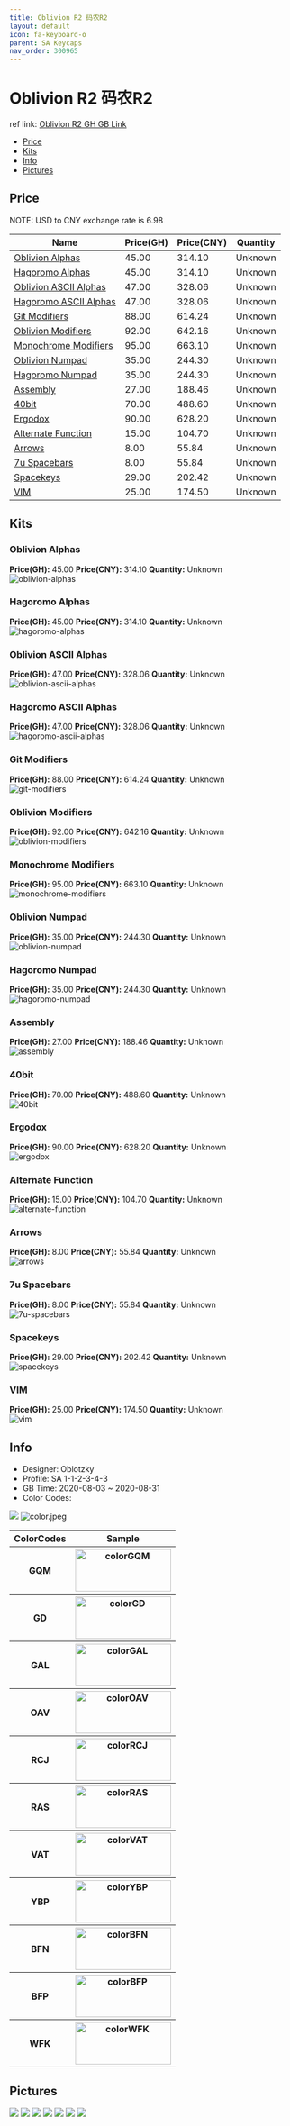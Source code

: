 ```yaml
---
title: Oblivion R2 码农R2
layout: default
icon: fa-keyboard-o
parent: SA Keycaps
nav_order: 300965
---
```


# Oblivion R2 码农R2

ref link: [Oblivion R2 GH GB Link](https://geekhack.org/index.php?topic=107884.0)  
* [Price](#price)  
* [Kits](#kits)  
* [Info](#info)  
* [Pictures](#pictures)  


## Price  

NOTE: USD to CNY exchange rate is 6.98

| Name          | Price(GH)    |  Price(CNY) | Quantity |
| ------------- | ------------ |  ---------- | -------- |
|[Oblivion Alphas](#oblivion-alphas)|45.00|314.10|Unknown|
|[Hagoromo Alphas](#hagoromo-alphas)|45.00|314.10|Unknown|
|[Oblivion ASCII Alphas](#oblivion-ascii-alphas)|47.00|328.06|Unknown|
|[Hagoromo ASCII Alphas](#hagoromo-ascii-alphas)|47.00|328.06|Unknown|
|[Git Modifiers](#git-modifiers)|88.00|614.24|Unknown|
|[Oblivion Modifiers](#oblivion-modifiers)|92.00|642.16|Unknown|
|[Monochrome Modifiers](#monochrome-modifiers)|95.00|663.10|Unknown|
|[Oblivion Numpad](#oblivion-numpad)|35.00|244.30|Unknown|
|[Hagoromo Numpad](#hagoromo-numpad)|35.00|244.30|Unknown|
|[Assembly](#assembly)|27.00|188.46|Unknown|
|[40bit](#40bit)|70.00|488.60|Unknown|
|[Ergodox](#ergodox)|90.00|628.20|Unknown|
|[Alternate Function](#alternate-function)|15.00|104.70|Unknown|
|[Arrows](#arrows)|8.00|55.84|Unknown|
|[7u Spacebars](#7u-spacebars)|8.00|55.84|Unknown|
|[Spacekeys](#spacekeys)|29.00|202.42|Unknown|
|[VIM](#vim)|25.00|174.50|Unknown|


## Kits  
### Oblivion Alphas  
**Price(GH):** 45.00    **Price(CNY):** 314.10    **Quantity:** Unknown  
<img src="{{ 'assets/images/sa-keycaps/oblivionr2/kits_pics/oblivion-alphas.jpg' | relative_url }}" alt="oblivion-alphas" class="image featured">

### Hagoromo Alphas  
**Price(GH):** 45.00    **Price(CNY):** 314.10    **Quantity:** Unknown  
<img src="{{ 'assets/images/sa-keycaps/oblivionr2/kits_pics/hagoromo-alphas.jpg' | relative_url }}" alt="hagoromo-alphas" class="image featured">

### Oblivion ASCII Alphas  
**Price(GH):** 47.00    **Price(CNY):** 328.06    **Quantity:** Unknown  
<img src="{{ 'assets/images/sa-keycaps/oblivionr2/kits_pics/oblivion-ascii-alphas.jpg' | relative_url }}" alt="oblivion-ascii-alphas" class="image featured">

### Hagoromo ASCII Alphas  
**Price(GH):** 47.00    **Price(CNY):** 328.06    **Quantity:** Unknown  
<img src="{{ 'assets/images/sa-keycaps/oblivionr2/kits_pics/hagoromo-ascii-alphas.jpg' | relative_url }}" alt="hagoromo-ascii-alphas" class="image featured">

### Git Modifiers  
**Price(GH):** 88.00    **Price(CNY):** 614.24    **Quantity:** Unknown  
<img src="{{ 'assets/images/sa-keycaps/oblivionr2/kits_pics/git-modifiers.jpg' | relative_url }}" alt="git-modifiers" class="image featured">

### Oblivion Modifiers  
**Price(GH):** 92.00    **Price(CNY):** 642.16    **Quantity:** Unknown  
<img src="{{ 'assets/images/sa-keycaps/oblivionr2/kits_pics/oblivion-modifiers.jpg' | relative_url }}" alt="oblivion-modifiers" class="image featured">

### Monochrome Modifiers  
**Price(GH):** 95.00    **Price(CNY):** 663.10    **Quantity:** Unknown  
<img src="{{ 'assets/images/sa-keycaps/oblivionr2/kits_pics/monochrome-modifiers.jpg' | relative_url }}" alt="monochrome-modifiers" class="image featured">

### Oblivion Numpad  
**Price(GH):** 35.00    **Price(CNY):** 244.30    **Quantity:** Unknown  
<img src="{{ 'assets/images/sa-keycaps/oblivionr2/kits_pics/oblivion-numpad.jpg' | relative_url }}" alt="oblivion-numpad" class="image featured">

### Hagoromo Numpad  
**Price(GH):** 35.00    **Price(CNY):** 244.30    **Quantity:** Unknown  
<img src="{{ 'assets/images/sa-keycaps/oblivionr2/kits_pics/hagoromo-numpad.jpg' | relative_url }}" alt="hagoromo-numpad" class="image featured">

### Assembly  
**Price(GH):** 27.00    **Price(CNY):** 188.46    **Quantity:** Unknown  
<img src="{{ 'assets/images/sa-keycaps/oblivionr2/kits_pics/assembly.jpg' | relative_url }}" alt="assembly" class="image featured">

### 40bit  
**Price(GH):** 70.00    **Price(CNY):** 488.60    **Quantity:** Unknown  
<img src="{{ 'assets/images/sa-keycaps/oblivionr2/kits_pics/40bit.jpg' | relative_url }}" alt="40bit" class="image featured">

### Ergodox  
**Price(GH):** 90.00    **Price(CNY):** 628.20    **Quantity:** Unknown  
<img src="{{ 'assets/images/sa-keycaps/oblivionr2/kits_pics/ergodox.jpg' | relative_url }}" alt="ergodox" class="image featured">

### Alternate Function  
**Price(GH):** 15.00    **Price(CNY):** 104.70    **Quantity:** Unknown  
<img src="{{ 'assets/images/sa-keycaps/oblivionr2/kits_pics/alternate-function.jpg' | relative_url }}" alt="alternate-function" class="image featured">

### Arrows  
**Price(GH):** 8.00    **Price(CNY):** 55.84    **Quantity:** Unknown  
<img src="{{ 'assets/images/sa-keycaps/oblivionr2/kits_pics/arrows.jpg' | relative_url }}" alt="arrows" class="image featured">

### 7u Spacebars  
**Price(GH):** 8.00    **Price(CNY):** 55.84    **Quantity:** Unknown  
<img src="{{ 'assets/images/sa-keycaps/oblivionr2/kits_pics/7u-spacebars.jpg' | relative_url }}" alt="7u-spacebars" class="image featured">

### Spacekeys  
**Price(GH):** 29.00    **Price(CNY):** 202.42    **Quantity:** Unknown  
<img src="{{ 'assets/images/sa-keycaps/oblivionr2/kits_pics/spacekeys.jpg' | relative_url }}" alt="spacekeys" class="image featured">

### VIM  
**Price(GH):** 25.00    **Price(CNY):** 174.50    **Quantity:** Unknown  
<img src="{{ 'assets/images/sa-keycaps/oblivionr2/kits_pics/vim.jpg' | relative_url }}" alt="vim" class="image featured">


## Info  
* Designer: Oblotzky  
* Profile: SA 1-1-2-3-4-3  
* GB Time: 2020-08-03 ~ 2020-08-31  
* Color Codes: 
<img src="{{ 'assets/images/sa-keycaps/oblivion/color_codes.png' | relative_url }}" atl="color_codes" class="image featured">
<img src="{{ 'assets/images/gmk-keycaps/oblivionr2/color.jpeg' | relative_url }}" alt="color.jpeg" class="image featured">

<table style="width:100%">
  <tr>
    <th>ColorCodes</th>
    <th>Sample</th>
  </tr>
  <tr>
    <th>GQM</th>
    <th><img src="{{ 'assets/images/sa-keycaps/SP_ColorCodes/abs/SP_Abs_ColorCodes_GQM.png' | relative_url }}" alt="colorGQM" height="75" width="170"></th>
  </tr>
  <tr>
    <th>GD</th>
    <th><img src="{{ 'assets/images/sa-keycaps/SP_ColorCodes/abs/SP_Abs_ColorCodes_GD.png' | relative_url }}" alt="colorGD" height="75" width="170"></th>
  </tr>
  <tr>
    <th>GAL</th>
    <th><img src="{{ 'assets/images/sa-keycaps/SP_ColorCodes/abs/SP_Abs_ColorCodes_GAL.png' | relative_url }}" alt="colorGAL" height="75" width="170"></th>
  </tr>
  <tr>
    <th>OAV</th>
    <th><img src="{{ 'assets/images/sa-keycaps/SP_ColorCodes/abs/SP_Abs_ColorCodes_OAV.png' | relative_url }}" alt="colorOAV" height="75" width="170"></th>
  </tr>
  <tr>
    <th>RCJ</th>
    <th><img src="{{ 'assets/images/sa-keycaps/SP_ColorCodes/abs/SP_Abs_ColorCodes_RCJ.png' | relative_url }}" alt="colorRCJ" height="75" width="170"></th>
  </tr>
  <tr>
    <th>RAS</th>
    <th><img src="{{ 'assets/images/sa-keycaps/SP_ColorCodes/abs/SP_Abs_ColorCodes_RAS.png' | relative_url }}" alt="colorRAS" height="75" width="170"></th>
  </tr>
  <tr>
    <th>VAT</th>
    <th><img src="{{ 'assets/images/sa-keycaps/SP_ColorCodes/abs/SP_Abs_ColorCodes_VAT.png' | relative_url }}" alt="colorVAT" height="75" width="170"></th>
  </tr>
  <tr>
    <th>YBP</th>
    <th><img src="{{ 'assets/images/sa-keycaps/SP_ColorCodes/abs/SP_Abs_ColorCodes_YBP.png' | relative_url }}" alt="colorYBP" height="75" width="170"></th>
  </tr>
  <tr>
    <th>BFN</th>
    <th><img src="{{ 'assets/images/sa-keycaps/SP_ColorCodes/abs/SP_Abs_ColorCodes_BFN.png' | relative_url }}" alt="colorBFN" height="75" width="170"></th>
  </tr>
  <tr>
    <th>BFP</th>
    <th><img src="{{ 'assets/images/sa-keycaps/SP_ColorCodes/abs/SP_Abs_ColorCodes_BFP.png' | relative_url }}" alt="colorBFP" height="75" width="170"></th>
  </tr>
  <tr>
    <th>WFK</th>
    <th><img src="{{ 'assets/images/sa-keycaps/SP_ColorCodes/abs/SP_Abs_ColorCodes_WFK.png' | relative_url }}" alt="colorWFK" height="75" width="170"></th>
  </tr>
</table>


## Pictures
<img src="{{ 'assets/images/sa-keycaps/oblivion/rendering_pics/1800_20170828235648.jpg' | relative_url }}" atl="1800_20170828235648" class="image featured">
<img src="{{ 'assets/images/sa-keycaps/oblivion/rendering_pics/65percent_20170828235648.jpg' | relative_url }}" atl="65percent_20170828235648" class="image featured">
<img src="{{ 'assets/images/sa-keycaps/oblivion/rendering_pics/ergodox_20170828235648.jpg' | relative_url }}" atl="ergodox_20170828235648" class="image featured">
<img src="{{ 'assets/images/sa-keycaps/oblivion/rendering_pics/Happy_Hackers_20170828235648.jpg' | relative_url }}" atl="Happy_Hackers_20170828235648" class="image featured">
<img src="{{ 'assets/images/sa-keycaps/oblivion/rendering_pics/md_sa_oblivion_keyboard_tkl_monochrome_red_hagoromo_top_20170825171441.jpg' | relative_url }}" atl="md_sa_oblivion_keyboard_tkl_monochrome_red_hagoromo_top_20170825171441" class="image featured">
<img src="{{ 'assets/images/sa-keycaps/oblivion/rendering_pics/pc_20170825142319.jpg' | relative_url }}" atl="pc_20170825142319" class="image featured">
<img src="{{ 'assets/images/sa-keycaps/oblivion/rendering_pics/Planck_20170828235649.jpg' | relative_url }}" atl="Planck_20170828235649" class="image featured">
